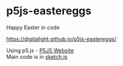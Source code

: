 # p5js-eastereggs
Happy Easter in code

https://digitalight.github.io/p5js-eastereggs/

Using p5.js - [P5JS Website](https://p5js.org/)  
Main code is in [sketch.js](sketch.js)
